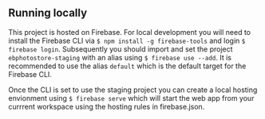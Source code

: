 ## Running locally

This project is hosted on Firebase. For local development you will need to install the Firebase CLI via `$ npm install -g firebase-tools` and login `$ firebase login`. Subsequently you should import and set the project `ebphotostore-staging` with an alias using `$ firebase use --add`. It is recommended to use the alias `default` which is the default target for the Firebase CLI.

Once the CLI is set to use the staging project you can create a local hosting envionment using `$ firebase serve` which will start the web app from your currrent workspace using the hosting rules in firebase.json.
